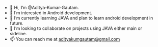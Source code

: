 - 👋 Hi, I’m @Aditya-Kumar-Gautam.
- 👀 I’m interested in Android development.
- 🌱 I’m currently learning JAVA and plan to learn android development in future.
- 💞️ I’m looking to collaborate on projects using JAVA either main or sideline.
- 📫 You can reach me at adityakumgautam@gmail.com
<!---
Aditya-Kumar-Gautam/Aditya-Kumar-Gautam is a ✨ special ✨ repository because its `README.md` (this file) appears on your GitHub profile.
You can click the Preview link to take a look at your changes.
--->
